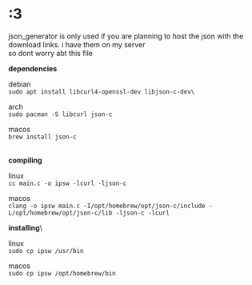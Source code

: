 
# :3

json_generator is only used if you are planning to host the json with the download links. i have them on my server\
so dont worry abt this file

**dependencies**

debian\
```sudo apt install libcurl4-openssl-dev libjson-c-dev\```

arch\
```sudo pacman -S libcurl json-c```

macos\
```brew install json-c```


\
**compiling**

linux\
```cc main.c -o ipsw -lcurl -ljson-c```

macos\
```clang -o ipsw main.c -I/opt/homebrew/opt/json-c/include -L/opt/homebrew/opt/json-c/lib -ljson-c -lcurl```

**installing**\

linux\
```sudo cp ipsw /usr/bin```

macos\
```sudo cp ipsw /opt/homebrew/bin```
